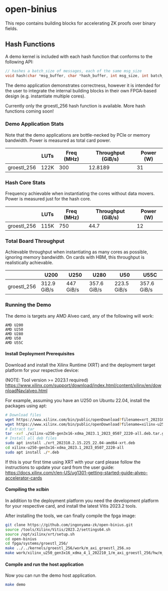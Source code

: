 # open-binius
This repo contains building blocks for accelerating ZK proofs over binary fields.

## Hash Functions
A demo kernel is included with each hash function that conforms to the following API:

```c++
// hashes a batch_size of messages, each of the same msg_size
void hash(char *msg_buffer, char *hash_buffer, int msg_size, int batch_size);
```

The demo application demonstrates correctness, however it is intended for the user
to integrate the internal building blocks in their own FPGA-based design
(e.g. instantiate multiple cores).

Currently only the groestl_256 hash function is available. More hash functions coming soon!

### Demo Application Stats
Note that the demo applications are bottle-necked by PCIe or memory bandwidth.
Power is measured as total card power.

|             | LUTs    | Freq (MHz) | Throughput (GiB/s) | Power (W) |
|-------------|---------|------------|--------------------|-----------|
| groestl_256 | 122K    | 300        | 12.8189            | 31        |

### Hash Core Stats
Frequency achievable when instantiating the cores without data movers.
Power is measured just for the hash core.

|             | LUTs | Freq (MHz) | Throughput (GiB/s) | Power (W) |
|-------------|------|------------|--------------------|-----------|
| groestl_256 | 115K | 750        | 44.7               | 12        |

### Total Board Throughput
Achievable throughput when instantiating as many cores as possible, ignoring
memory bandwidth. On cards with HBM, this throughput is realistically achievable.

|             | U200        | U250      | U280        | U50         | U55C        |
|-------------|-------------|-----------|-------------|-------------|-------------|
| groestl_256 | 312.9 GiB/s | 447 GiB/s | 357.6 GiB/s | 223.5 GiB/s | 357.6 GiB/s |

### Running the Demo
The demo is targets any AMD Alveo card, any of the following will work:

```
AMD U200
AMD U250
AMD U280
AMD U50
AMD U55C
```

#### Install Deployment Prerequisites
Download and install the Xilinx Runtime (XRT) and the deployment target platform for your respective
device:

(NOTE: Tool version >= 2023.1 required)
https://www.xilinx.com/support/download/index.html/content/xilinx/en/downloadNav/alveo.html

For example, assuming you have an U250 on Ubuntu 22.04, install the packages using apt:

```bash
# Download files
wget https://www.xilinx.com/bin/public/openDownload?filename=xrt_202310.2.15.225_22.04-amd64-xrt.deb
wget https://www.xilinx.com/bin/public/openDownload?filename=xilinx-u250-gen3x16-xdma_2023.1_2023_0507_2220-all.deb.tar.gz
# Extract tar
tar -xvf ./xilinx-u250-gen3x16-xdma_2023.1_2023_0507_2220-all.deb.tar.gz
# Install all deb files
sudo apt install ./xrt_202310.2.15.225_22.04-amd64-xrt.deb
cd xilinx-u250-gen3x16-xdma_2023.1_2023_0507_2220-all
sudo apt install ./*.deb
```

If this is your first time using XRT with your card please follow the instructions to update your card from the user guide:
https://docs.xilinx.com/r/en-US/ug1301-getting-started-guide-alveo-accelerator-cards

#### Compiling the xclbin
In addition to the deployment platform you need the development platform for your respective card, and
install the latest Vitis 2023.2 tools.

After installing the tools, we can finally compile the fpga image:

```bash
git clone https://github.com/ingonyama-zk/open-binius.git
source /tools/Xilinx/Vitis/2023.2/settings64.sh
source /opt/xilinx/xrt/setup.sh
cd open-binius
cd fpga/systems/groestl_256/
make ../../kernels/groestl_256/work/m_axi_groestl_256.xo
make work/xilinx_u250_gen3x16_xdma_4_1_202210_1/m_axi_groestl_256/hw/m_axi_groestl_256.xclbin
```

#### Compile and run the host application
Now you can run the demo host application.

```bash
make demo
```
